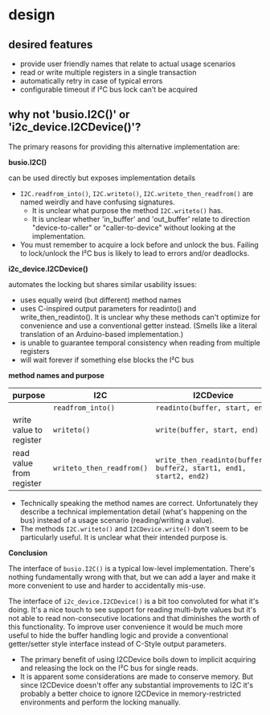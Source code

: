 # design

## desired features

- provide user friendly names that relate to actual usage scenarios
- read or write multiple registers in a single transaction
- automatically retry in case of typical errors
- configurable timeout if I²C bus lock can't be acquired

## why not 'busio.I2C()' or 'i2c_device.I2CDevice()'?

The primary reasons for providing this alternative implementation are:

__busio.I2C()__

can be used directly but exposes implementation details

- `I2C.readfrom_into()`, `I2C.writeto()`, `I2C.writeto_then_readfrom()` are
  named weirdly and have confusing signatures.
   - It is unclear what purpose the method `I2C.writeto()` has.
   - It is unclear whether 'in_buffer' and 'out_buffer' relate to
     direction "device-to-caller" or "caller-to-device" without looking
     at the implementation.
- You must remember to acquire a lock before and unlock the bus. Failing to
  lock/unlock the I²C bus is likely to lead to errors and/or deadlocks.

__i2c_device.I2CDevice()__

automates the locking but shares similar usability issues:

- uses equally weird (but different) method names
- uses C-inspired output parameters for readinto() and write_then_readinto().
  It is unclear why these methods can't optimize for convenience and use a
  conventional getter instead. (Smells like a literal translation of an
  Arduino-based implementation.)
- is unable to guarantee temporal consistency when reading from
  multiple registers
- will wait forever if something else blocks the I²C bus

__method names and purpose__

| purpose                  | I2C                       | I2CDevice                                                           |
|--------------------------|---------------------------|---------------------------------------------------------------------|
|                          | `readfrom_into()`         | `readinto(buffer, start, end)`                                      |
| write value to register  | `writeto()`               | `write(buffer, start, end)`                                         |
| read value from register | `writeto_then_readfrom()` | `write_then_readinto(buffer1, buffer2, start1, end1, start2, end2)` |

- Technically speaking the method names are correct. Unfortunately they
  describe a technical implementation detail (what's happening on the bus)
  instead of a usage scenario (reading/writing a value).
- The methods `I2C.writeto()` and `I2CDevice.write()` don't seem to be
  particularly useful. It is unclear what their intended purpose is.

__Conclusion__

The interface of `busio.I2C()` is a typical low-level implementation.
There's nothing fundamentally wrong with that, but we can add a layer
and make it more convenient to use and harder to accidentally mis-use.

The interface of `i2c_device.I2CDevice()` is a bit too convoluted for what
it's doing. It's a nice touch to see support for reading multi-byte values
but it's not able to read non-consecutive locations and that diminishes the
worth of this functionality. To improve user convenience it would be much more
useful to hide the buffer handling logic and provide a conventional
getter/setter style interface instead of C-Style output parameters.

- The primary benefit of using I2CDevice boils down to implicit acquiring
  and releasing the lock on the I²C bus for single reads.
- It is apparent some considerations are made to conserve memory. But since
  I2CDevice doesn't offer any substantial improvements to I2C it's probably
  a better choice to ignore I2CDevice in memory-restricted environments and
  perform the locking manually.
